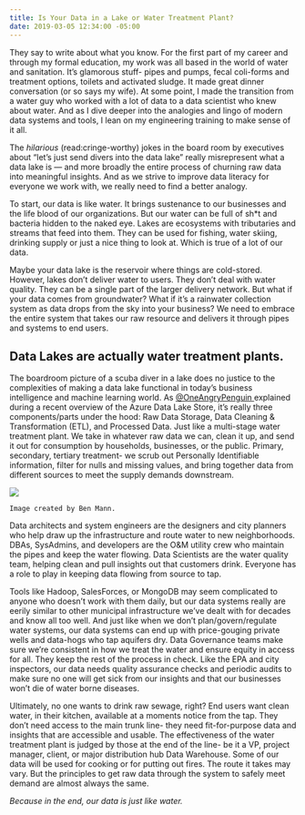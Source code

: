```yaml
---
title: Is Your Data in a Lake or Water Treatment Plant?
date: 2019-03-05 12:34:00 -05:00
---
```


They say to write about what you know. For the first part of my career and through my formal education, my work was all based in the world of water and sanitation. It’s glamorous stuff- pipes and pumps, fecal coli-forms and treatment options, toilets and activated sludge. It made great dinner conversation (or so says my wife). At some point, I made the transition from a water guy who worked with a lot of data to a data scientist who knew about water. And as I dive deeper into the analogies and lingo of modern data systems and tools, I lean on my engineering training to make sense of it all.

The *hilarious* (read:cringe-worthy) jokes in the board room by executives about “let’s just send divers into the data lake” really misrepresent what a data lake is — and more broadly the entire process of churning raw data into meaningful insights. And as we strive to improve data literacy for everyone we work with, we really need to find a better analogy.

To start, our data is like water. It brings sustenance to our businesses and the life blood of our organizations. But our water can be full of sh\*t and bacteria hidden to the naked eye. Lakes are ecosystems with tributaries and streams that feed into them. They can be used for fishing, water skiing, drinking supply or just a nice thing to look at. Which is true of a lot of our data.

Maybe your data lake is the reservoir where things are cold-stored. However, lakes don’t deliver water to users. They don’t deal with water quality. They can be a single part of the larger delivery network. But what if your data comes from groundwater? What if it’s a rainwater collection system as data drops from the sky into your business? We need to embrace the entire system that takes our raw resource and delivers it through pipes and systems to end users.

## Data Lakes are actually water treatment plants.

The boardroom picture of a scuba diver in a lake does no justice to the complexities of making a data lake functional in today’s business intelligence and machine learning world. As [@OneAngryPenguin ](https://twitter.com/oneangrypenguin)explained during a recent overview of the Azure Data Lake Store, it’s really three components/parts under the hood: Raw Data Storage, Data Cleaning & Transformation (ETL), and Processed Data. Just like a multi-stage water treatment plant. We take in whatever raw data we can, clean it up, and send it out for consumption by households, businesses, or the public. Primary, secondary, tertiary treatment- we scrub out Personally Identifiable information, filter for nulls and missing values, and bring together data from different sources to meet the supply demands downstream.

![](https://cdn-images-1.medium.com/max/2000/1\*KiGsfO6WD6_sn1Qx70w3vA.png)

`Image created by Ben Mann.`

Data architects and system engineers are the designers and city planners who help draw up the infrastructure and route water to new neighborhoods. DBAs, SysAdmins, and developers are the O&M utility crew who maintain the pipes and keep the water flowing. Data Scientists are the water quality team, helping clean and pull insights out that customers drink. Everyone has a role to play in keeping data flowing from source to tap.

Tools like Hadoop, SalesForces, or MongoDB may seem complicated to anyone who doesn’t work with them daily, but our data systems really are eerily similar to other municipal infrastructure we’ve dealt with for decades and know all too well. And just like when we don’t plan/govern/regulate water systems, our data systems can end up with price-gouging private wells and data-hogs who tap aquifers dry. Data Governance teams make sure we’re consistent in how we treat the water and ensure equity in access for all. They keep the rest of the process in check. Like the EPA and city inspectors, our data needs quality assurance checks and periodic audits to make sure no one will get sick from our insights and that our businesses won’t die of water borne diseases.

Ultimately, no one wants to drink raw sewage, right? End users want clean water, in their kitchen, available at a moments notice from the tap. They don’t need access to the main trunk line- they need fit-for-purpose data and insights that are accessible and usable. The effectiveness of the water treatment plant is judged by those at the end of the line- be it a VP, project manager, client, or major distribution hub Data Warehouse. Some of our data will be used for cooking or for putting out fires. The route it takes may vary. But the principles to get raw data through the system to safely meet demand are almost always the same.

*Because in the end, our data is just like water.*